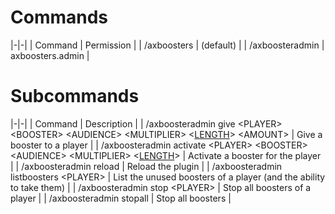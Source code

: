 # Commands

|-|-|
| Command | Permission |
| /axboosters | (default) |
| /axboosteradmin | axboosters.admin |

# Subcommands

|-|-|
| Command | Description |
| /axboosteradmin give \<PLAYER> \<BOOSTER> \<AUDIENCE> \<MULTIPLIER> \<[LENGTH](AxBoosters-Booster-Length.md)> \<AMOUNT> | Give a booster to a player |
| /axboosteradmin activate \<PLAYER> \<BOOSTER> \<AUDIENCE> \<MULTIPLIER> \<[LENGTH](AxBoosters-Booster-Length.md)> | Activate a booster for the player |
| /axboosteradmin reload | Reload the plugin |
| /axboosteradmin listboosters \<PLAYER> | List the unused boosters of a player (and the ability to take them) |
| /axboosteradmin stop \<PLAYER> | Stop all boosters of a player |
| /axboosteradmin stopall | Stop all boosters |